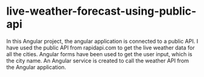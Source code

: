# live-weather-forecast-using-public-api
In this Angular project, the angular application is connected to a public API. I have used the public API from rapidapi.com to get the live weather data for all the cities. Angular forms have been used to get the user input, which is the city name. An Angular service is created to call the weather API from the Angular application.
